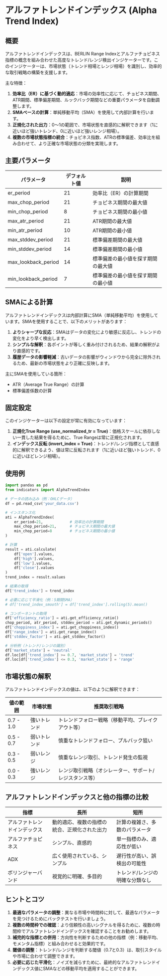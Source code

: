 # アルファトレンドインデックス (Alpha Trend Index)

## 概要

アルファトレンドインデックスは、BERLIN Range Indexとアルファチョピネス指標の概念を組み合わせた高度なトレンド/レンジ検出インジケーターです。このインジケーターは、市場状態（トレンド相場とレンジ相場）を識別し、効率的な取引戦略の構築を支援します。

主な特徴：

1. **効率比（ER）に基づく動的適応**：市場の効率性に応じて、チョピネス期間、ATR期間、標準偏差期間、ルックバック期間などの重要パラメータを自動調整します。
2. **SMAベースの計算**：単純移動平均（SMA）を使用して内部計算を行います。
3. **正規化された出力**：0〜1の範囲で、市場状態を直感的に解釈できます（1に近いほど強いトレンド、0に近いほど強いレンジ相場）。
4. **複数の市場状態指標の統合**：チョピネス指数、ATRの標準偏差、効率比を組み合わせて、より正確な市場状態の分類を実現します。

## 主要パラメータ

| パラメータ | デフォルト値 | 説明 |
|-----------|------------|------|
| er_period | 21 | 効率比（ER）の計算期間 |
| max_chop_period | 21 | チョピネス期間の最大値 |
| min_chop_period | 8 | チョピネス期間の最小値 |
| max_atr_period | 21 | ATR期間の最大値 |
| min_atr_period | 10 | ATR期間の最小値 |
| max_stddev_period | 21 | 標準偏差期間の最大値 |
| min_stddev_period | 14 | 標準偏差期間の最小値 |
| max_lookback_period | 14 | 標準偏差の最小値を探す期間の最大値 |
| min_lookback_period | 7 | 標準偏差の最小値を探す期間の最小値 |

## SMAによる計算

アルファトレンドインデックスは内部計算にSMA（単純移動平均）を使用しています。SMAを使用することで、以下のメリットがあります：

1. **よりシャープな反応**：SMAはデータの変化により敏感に反応し、トレンドの変化をより早く検出します。
2. **シンプルな解釈**：各ポイントが等しく重み付けされるため、結果の解釈がより直感的です。
3. **履歴データの影響軽減**：古いデータの影響がウィンドウから完全に除外されるため、最新の市場状態をより正確に反映します。

主にSMAを使用している箇所：
- ATR（Average True Range）の計算
- 標準偏差係数の計算

## 固定設定

このインジケーターは以下の設定が常に有効になっています：

1. **正規化True Range (use_normalized_tr = True)**：価格スケールに依存しない一貫した結果を得るために、True Rangeは常に正規化されます。
2. **インデックス反転 (invert_index = True)**：トレンド/レンジ指標として直感的に解釈できるよう、値は常に反転されます（1に近いほど強いトレンド、0に近いほどレンジ相場）。

## 使用例

```python
import pandas as pd
from indicators import AlphaTrendIndex

# データの読み込み（例：OHLCデータ）
df = pd.read_csv('your_data.csv')

# インスタンス化
ati = AlphaTrendIndex(
    er_period=21,            # 効率比の計算期間
    max_chop_period=21,      # チョピネス期間の最大値
    min_chop_period=8        # チョピネス期間の最小値
)

# 計算
result = ati.calculate(
    df['open'].values,
    df['high'].values,
    df['low'].values,
    df['close'].values
)
trend_index = result.values

# 結果の取得
df['trend_index'] = trend_index

# 必要に応じて平滑化（例：5期間SMA）
# df['trend_index_smooth'] = df['trend_index'].rolling(5).mean()

# コンポーネントの取得
df['efficiency_ratio'] = ati.get_efficiency_ratio()
chop_period, atr_period, stddev_period = ati.get_dynamic_periods()
df['choppiness_index'] = ati.get_choppiness_index()
df['range_index'] = ati.get_range_index()
df['stddev_factor'] = ati.get_stddev_factor()

# 分析例（トレンド/レンジの識別）
df['market_state'] = 'neutral'
df.loc[df['trend_index'] >= 0.7, 'market_state'] = 'trend'
df.loc[df['trend_index'] <= 0.3, 'market_state'] = 'range'
```

## 市場状態の解釈

アルファトレンドインデックスの値は、以下のように解釈できます：

| 値の範囲 | 市場状態 | 推奨取引戦略 |
|---------|---------|-----------|
| 0.7 - 1.0 | 強いトレンド | トレンドフォロー戦略（移動平均、ブレイクアウト等） |
| 0.5 - 0.7 | 弱いトレンド | 慎重なトレンドフォロー、プルバック狙い |
| 0.3 - 0.5 | 弱いレンジ | 慎重なレンジ取引、トレンド発生の監視 |
| 0.0 - 0.3 | 強いレンジ | レンジ取引戦略（オシレーター、サポート/レジスタンス等） |

## アルファトレンドインデックスと他の指標の比較

| 指標 | 長所 | 短所 |
|-----|-----|-----|
| アルファトレンドインデックス | 動的適応、複数の指標の統合、正規化された出力 | 計算の複雑さ、多数のパラメータ |
| アルファチョピネス | シンプル、直感的 | 単一指標のみ、適応性が低い |
| ADX | 広く使用されている、シンプル | 遅行性が高い、誤検出の可能性 |
| ボリンジャーバンド | 視覚的に明確、多目的 | トレンド/レンジの明確な分類なし |

## ヒントとコツ

1. **最適なパラメータの調整**：異なる市場や時間枠に対して、最適なパラメータを見つけるためにバックテストを行いましょう。
2. **複数の時間枠での確認**：より信頼性の高いシグナルを得るために、複数の時間枠でアルファトレンドインデックスを確認することをお勧めします。
3. **補完的な指標との併用**：方向性を判断するための他の指標（例：移動平均、モメンタム指標）と組み合わせると効果的です。
4. **閾値の調整**：トレンド/レンジを判断する閾値（0.7と0.3）は、取引スタイルや市場に合わせて調整できます。
5. **必要に応じた平滑化**：ノイズを減らすために、最終的なアルファトレンドインデックス値にSMAなどの移動平均を適用することができます。 